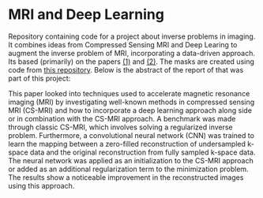 # MRI and Deep Learning
Repository containing code for a project about inverse problems in imaging. It combines ideas from Compressed Sensing MRI and Deep Learing to augment the inverse problem of MRI, incorporating a data-driven approach. Its based (primarily) on the papers [(1)]( https://doi.org/10.1002/mrm.21391) and [(2)](https://doi.org/10.1109/ISBI.2016.7493320). The masks are created using code from [this repository](https://github.com/sifeluga/PDvdi). Below is the abstract of the report of that was part of this project:

This paper looked into techniques used to accelerate magnetic resonance imaging (MRI) by investigating well-known methods in compressed sensing MRI (CS-MRI) and how to incorporate a deep learning approach along side or in combination with the CS-MRI approach. A benchmark was made through classic CS-MRI, which involves solving a regularized inverse problem. Furthermore, a convolutional neural network (CNN) was trained to learn the mapping between a zero-filled reconstruction of undersampled k-space data and the original reconstruction from fully sampled k-space data. The neural network was applied as an initialization to the CS-MRI approach or added as an additional regularization term to the minimization problem. The results show a noticeable improvement in the reconstructed images using this approach.